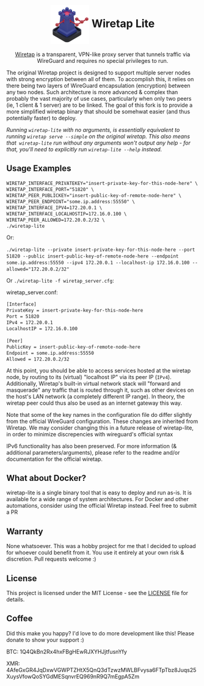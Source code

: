 <div align="center">

# <img align="center" src="https://github.com/sandialabs/wiretap/raw/main/media/wiretap_logo.png" width="20%"> Wiretap Lite

[Wiretap](https://github.com/sandialabs/wiretap) is a transparent, VPN-like proxy server that tunnels traffic via WireGuard and requires no special privileges to run.
</div>

The original Wiretap project is designed to support multiple server nodes with strong encryption between all of them. To accomplish this, it relies on there being two layers of WireGuard encapsulation (encryption) between any two nodes.
Such architecture is more advanced & complex than probably the vast majority of use cases, particularly when only two peers (ie, 1 client & 1 server) are to be linked.
The goal of this fork is to provide a more simplified wiretap binary that should be somehwat easier (and thus potentially faster) to deploy.

_Running `wiretap-lite` with no arguments, is essentially equivalent to running `wiretap serve --simple` on the original wiretap. This also means that` wiretap-lite` run without any arguments won't output any help - for that, you'll need to explicitly run `wiretap-lite --help` instead._

## Usage Examples

```
WIRETAP_INTERFACE_PRIVATEKEY="insert-private-key-for-this-node-here" \
WIRETAP_INTERFACE_PORT="51820" \
WIRETAP_PEER_PUBLICKEY="insert-public-key-of-remote-node-here" \
WIRETAP_PEER_ENDPOINT="some.ip.address:55550" \
WIRETAP_INTERFACE_IPV4=172.20.0.1 \
WIRETAP_INTERFACE_LOCALHOSTIP=172.16.0.100 \
WIRETAP_PEER_ALLOWED=172.20.0.2/32 \
./wiretap-lite
```

Or:

`./wiretap-lite --private insert-private-key-for-this-node-here --port 51820 --public insert-public-key-of-remote-node-here --endpoint some.ip.address:55550 --ipv4 172.20.0.1 --localhost-ip 172.16.0.100 --allowed="172.20.0.2/32"`

Or `./wiretap-lite -f wiretap_server.cfg`:

wiretap_server.conf:
```
[Interface]
PrivateKey = insert-private-key-for-this-node-here
Port = 51820
IPv4 = 172.20.0.1
LocalhostIP = 172.16.0.100

[Peer]
PublicKey = insert-public-key-of-remote-node-here
Endpoint = some.ip.address:55550
Allowed = 172.20.0.2/32
```

At this point, you should be able to access services hosted at the wiretap node, by routing to its (virtual) "localhost IP" via its peer IP (`IPv4`). Additionally, Wiretap's built-in virtual network stack will "forward and masquerade" any traffic that is routed through it, such as other devices on the host's LAN network (a completely different IP range). In theory, the wiretap peer could thus also be used as an internet gateway this way.

Note that some of the key names in the configuration file do differ slightly from the official WireGuard configuration. These changes are inherited from Wiretap. We may consider changing this in a future release of wiretap-lite, in order to minimize discrepencies with wireguard's official syntax

IPv6 functionality has also been preserved. For more information (& additional parameters/arguments), please refer to the readme and/or documentation for the official wiretap.

## What about Docker?

wiretap-lite is a single binary tool that is easy to deploy and run as-is. It is available for a wide range of system architectures. For Docker and other automations, consider using the official Wiretap instead. Feel free to submit a PR

## Warranty

None whatsoever. This was a hobby project for me that I decided to upload for whoever could benefit from it. You use it entirely at your own risk & discretion. Pull requests welcome :)

## License

This project is licensed under the MIT License - see the [LICENSE](LICENSE) file for details.


## Coffee

Did this make you happy? I'd love to do more development like this! Please donate to show your support :)

BTC: 1Q4QkBn2Rx4hxFBgHEwRJXYHJjtfusnYfy

XMR: 4AfeGxGR4JqDxwVGWPTZHtX5QnQ3dTzwzMWLBFvysa6FTpTbz8Juqs25XuysVfowQoSYGdMESqnvrEQ969nR9Q7mEgpA5Zm
